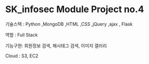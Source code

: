 # SK_infosec Module Project no.4
<p> 기술스택 : Python ,MongoDB ,HTML ,CSS ,jQuery ,ajax , Flask </p>
<p> 역할 : Full Stack</p>
<p> 기능구현: 회원정보 검색, 해시태그 검색, 이미지 갤러리</p>
<p> Cloud : S3, EC2 </p>
